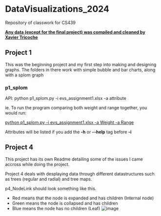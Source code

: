# DataVisualizations_2024
Repository of classwork for CS439

<ins>**Any data (except for the final project) was compiled and cleaned by Xavier Tricoche**</ins>

## Project 1
This was the beginning project and my first step into making and designing graphs. 
The folders in there work with simple bubble and bar charts, along with a splom graph

### p1_splom
API: python p1_splom.py -i evs_assignment1.xlsx -a attribute

ie. To run the program comparing both weight and range together, you would run:
  
  <ins>python p1_splom.py -i evs_assignment1.xlsx -a Weight -a Range</ins>

Attributes will be listed if you add the **-h** or **--help** tag before **-i**

## Project 4
This project has its own Readme detailing some of the issues I came accross while doing the project.

Project 4 deals with desplaying data through different datastructures such as trees (regular and radial) and tree maps.

p4_NodeLink should look something like this.
- Red means that the node is expanded and has children (Internal node)
- Green means the node is collapsed and has children
- Blue means the node has no children (Leaf)
![image](https://github.com/user-attachments/assets/cd676673-aaf7-4205-95b0-ba604b39f234)
